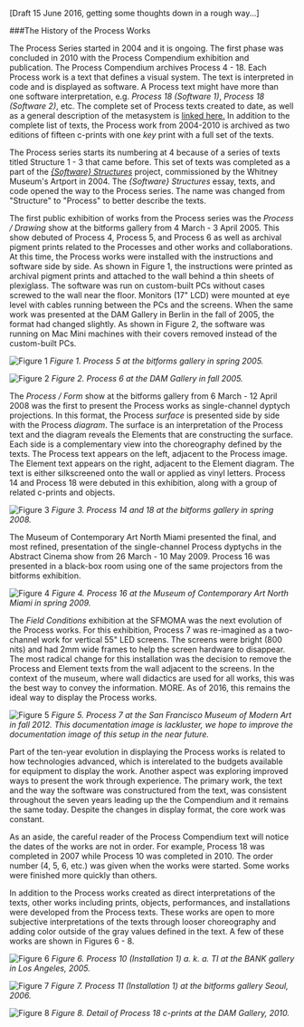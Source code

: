 [Draft 15 June 2016, getting some thoughts down in a rough way...]

###The History of the Process Works

The Process Series started in 2004 and it is ongoing. The first phase was concluded in 2010 with the Process Compendium exhibition and publication. The Process Compendium archives Process 4 - 18. Each Process work is a text that defines a visual system. The text is interpreted in code and is displayed as software. A Process text might have more than one software interpretation, e.g. _Process 18 (Software 1)_, _Process 18 (Software 2)_, etc. The complete set of Process texts created to date, as well as a general description of the metasystem is [linked here.](./ProcessCompendium.md) In addition to the complete list of texts, the Process work from 2004-2010 is archived as two editions of fifteen c-prints with one _key_ print with a full set of the texts. 

The Process series starts its numbering at 4 because of a series of texts titled Structure 1 - 3 that came before. This set of texts was completed as a part of the [_{Software} Structures_](http://artport.whitney.org/commissions/softwarestructures/) project, commissioned by the Whitney Museum's Artport in 2004. The _{Software} Structures_ essay, texts, and code opened the way to the Process series. The name was changed from "Structure" to "Process" to better describe the texts. 

The first public exhibition of works from the Process series was the _Process / Drawing_ show at the bitforms gallery from 4 March - 3 April 2005. This show debuted of Process 4, Process 5, and Process 6 as well as archival pigment prints related to the Processes and other works and collaborations. At this time, the Process works were installed with the instructions and software side by side. As shown in Figure 1, the instructions were printed as archival pigment prints and attached to the wall behind a thin sheets of plexiglass. The software was run on custom-built PCs without cases screwed to the wall near the floor. Monitors (17" LCD) were mounted at eye level with cables running between the PCs and the screens. When the same work was presented at the DAM Gallery in Berlin in the fall of 2005, the format had changed slightly. As shown in Figure 2, the software was running on Mac Mini machines with their covers removed instead of the custom-built PCs. 

![Figure 1](https://github.com/REAS/studio/blob/master/images/process-history/2005-bitforms.jpg "Figure 1")
_Figure 1. Process 5 at the bitforms gallery in spring 2005._

![Figure 2](https://github.com/REAS/studio/blob/master/images/process-history/2005-DAM.jpg "Figure 2")
_Figure 2. Process 6 at the DAM Gallery in fall 2005._

The _Process / Form_ show at the bitforms gallery from 6 March - 12 April 2008 was the first to present the Process works as single-channel dyptych projections. In this format, the Process _surface_ is presented side by side with the Process _diagram_. The surface is an interpretation of the Process text and the diagram reveals the Elements that are constructing the surface. Each side is a complementary view into the choreography defined by the texts. The Process text appears on the left, adjacent to the Process image. The Element text appears on the right, adjacent to the Element diagram. The text is either silkscreened onto the wall or applied as vinyl letters. Process 14 and Process 18 were debuted in this exhibition, along with a group of related c-prints and objects. 

![Figure 3](https://github.com/REAS/studio/blob/master/images/process-history/2008-bitforms.jpg "Figure 3")
_Figure 3. Process 14 and 18 at the bitforms gallery in spring 2008._

The Museum of Contemporary Art North Miami presented the final, and most refined, presentation of the single-channel Process dyptychs in the Abstract Cinema show from 26 March - 10 May 2009. Process 16 was presented in a black-box room using one of the same projectors from the bitforms exhibition. 

![Figure 4](https://github.com/REAS/studio/blob/master/images/process-history/2009-miami.jpg "Figure 4")
_Figure 4. Process 16 at the Museum of Contemporary Art North Miami in spring 2009._

The _Field Conditions_ exhibition at the SFMOMA was the next evolution of the Process works. For this exhibition, Process 7 was re-imagined as a two-channel work for vertical 55" LED screens. The screens were bright (800 nits) and had 2mm wide frames to help the screen hardware to disappear. The most radical change for this installation was the decision to remove the Process and Element texts from the wall adjacent to the screens. In the context of the museum, where wall didactics are used for all works, this was the best way to convey the information. MORE. As of 2016, this remains the ideal way to display the Process works.

![Figure 5](https://github.com/REAS/studio/blob/master/images/process-history/2012-sfmoma.jpg "Figure 5")
_Figure 5. _Process 7_ at the San Francisco Museum of Modern Art in fall 2012. This documentation image is lackluster, we hope to improve the documentation image of this setup in the near future._

Part of the ten-year evolution in displaying the Process works is related to how technologies advanced, which is interelated to the budgets available for equipment to display the work. Another aspect was exploring improved ways to present the work through experience. The primary work, the text and the way the software was constructured from the text, was consistent throughout the seven years leading up the the Compendium and it remains the same today. Despite the changes in display format, the core work was constant.

As an aside, the careful reader of the Process Compendium text will notice the dates of the works are not in order. For example, Process 18 was completed in 2007 while Process 10 was completed in 2010. The order number (4, 5, 6, etc.) was given when the works were started. Some works were finished more quickly than others.

In addition to the Process works created as direct interpretations of the texts, other works including prints, objects, performances, and installations were developed from the Process texts. These works are open to more subjective interpretations of the texts through looser choreography and adding color outside of the gray values defined in the text. A few of these works are shown in Figures 6 - 8.

![Figure 6](https://github.com/REAS/studio/blob/master/images/process-history/2005-bank.jpg "Figure 6")
_Figure 6. Process 10 (Installation 1) a. k. a. TI at the BANK gallery in Los Angeles, 2005._

![Figure 7](https://github.com/REAS/studio/blob/master/images/process-history/2006-seoul.jpg "Figure 7")
_Figure 7. Process 11 (Installation 1) at the bitforms gallery Seoul, 2006._

![Figure 8](https://github.com/REAS/studio/blob/master/images/process-history/2010-DAM.jpg "Figure 8")
_Figure 8. Detail of Process 18 c-prints at the DAM Gallery, 2010._


